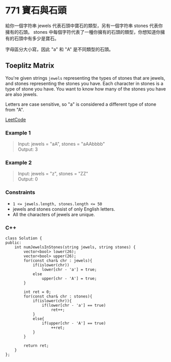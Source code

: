 # 771 寶石與石頭

給你一個字符串 jewels 代表石頭中寶石的類型，另有一個字符串 stones 代表你擁有的石頭。 stones 中每個字符代表了一種你擁有的石頭的類型，你想知道你擁有的石頭中有多少是寶石。

字母區分大小寫，因此 "a" 和 "A" 是不同類型的石頭。

##  Toeplitz Matrix

You're given strings `jewels` representing the types of stones that are jewels, and stones representing the stones you have. Each character in stones is a type of stone you have. You want to know how many of the stones you have are also jewels.

Letters are case sensitive, so "a" is considered a different type of stone from "A".

[LeetCode](https://leetcode.cn/problems/jewels-and-stones/)

### Example 1

> Input: jewels = "aA", stones = "aAAbbbb"  
Output: 3  

### Example 2

> Input: jewels = "z", stones = "ZZ"  
Output: 0


### Constraints

* `1 <= jewels.length, stones.length <= 50`
* jewels and stones consist of only English letters.
* All the characters of jewels are unique.


### C++ 

```
class Solution {
public:
    int numJewelsInStones(string jewels, string stones) {
        vector<bool> lower(26);
        vector<bool> upper(26);
        for(const char& chr : jewels){
            if(islower(chr))
                lower[chr - 'a'] = true;
            else
                upper[chr - 'A'] = true;
        }

        int ret = 0;
        for(const char& chr : stones){
            if(islower(chr)){
                if(lower[chr - 'a'] == true)
                    ret++;
            }
            else{
                if(upper[chr - 'A'] == true)
                    ++ret;
            }
        }

        return ret;
    }
};
```
